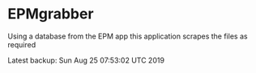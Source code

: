 # EPMgrabber
Using a database from the EPM app this application scrapes the files as required


Latest backup: Sun Aug 25 07:53:02 UTC 2019
